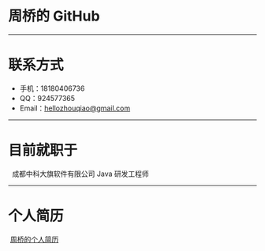 # 周桥的 GitHub
---
# 联系方式
 - 手机：18180406736
 - QQ：924577365
 - Email：hellozhouqiao@gmail.com

---
# 目前就职于 
   成都中科大旗软件有限公司 Java 研发工程师

---
# 个人简历 
  [周桥的个人简历](https://github.com/heyxyw/heyxyw.github.io/blob/master/resume.md) 
